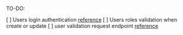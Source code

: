 TO-DO:

[ ] Users login authentication [reference](https://docs.nestjs.com/security/authentication)
[ ] Users roles validation when create or update
[ ] user validation request endpoint [reference](https://docs.nestjs.com/security/authorization)
